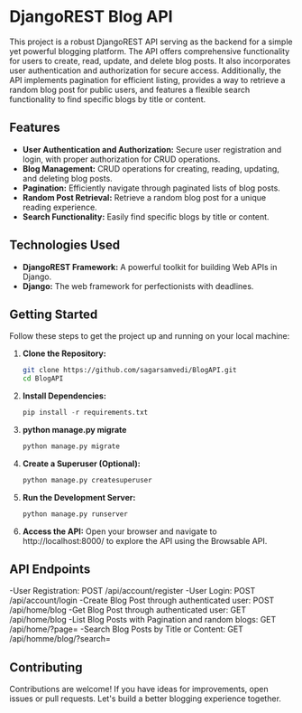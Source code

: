 # DjangoREST Blog API

This project is a robust DjangoREST API serving as the backend for a simple yet powerful blogging platform. The API offers comprehensive functionality for users to create, read, update, and delete blog posts. It also incorporates user authentication and authorization for secure access. Additionally, the API implements pagination for efficient listing, provides a way to retrieve a random blog post for public users, and features a flexible search functionality to find specific blogs by title or content.

## Features

- **User Authentication and Authorization:** Secure user registration and login, with proper authorization for CRUD operations.
- **Blog Management:** CRUD operations for creating, reading, updating, and deleting blog posts.
- **Pagination:** Efficiently navigate through paginated lists of blog posts.
- **Random Post Retrieval:** Retrieve a random blog post for a unique reading experience.
- **Search Functionality:** Easily find specific blogs by title or content.

## Technologies Used

- **DjangoREST Framework:** A powerful toolkit for building Web APIs in Django.
- **Django:** The web framework for perfectionists with deadlines.


## Getting Started

Follow these steps to get the project up and running on your local machine:

1. **Clone the Repository:**

   ```bash
   git clone https://github.com/sagarsamvedi/BlogAPI.git
   cd BlogAPI
    ```
2. **Install Dependencies:**
   ```python
   pip install -r requirements.txt
   ```
3. **python manage.py migrate**
    ```python
   python manage.py migrate
   ```
4. **Create a Superuser (Optional):**
    ```python
   python manage.py createsuperuser
   ```
5. **Run the Development Server:**
    ```python
   python manage.py runserver
   ```
6. **Access the API:**
   Open your browser and navigate to http://localhost:8000/ to explore the API using the Browsable API.

## API Endpoints
-User Registration: POST /api/account/register
-User Login: POST /api/account/login
-Create Blog Post through authenticated user: POST /api/home/blog
-Get Blog Post through authenticated user: GET /api/home/blog
-List Blog Posts with Pagination and random blogs: GET /api/home/?page=
-Search Blog Posts by Title or Content: GET /api/homme/blog/?search=

## Contributing
Contributions are welcome! If you have ideas for improvements, open issues or pull requests. Let's build a better blogging experience together.

   
